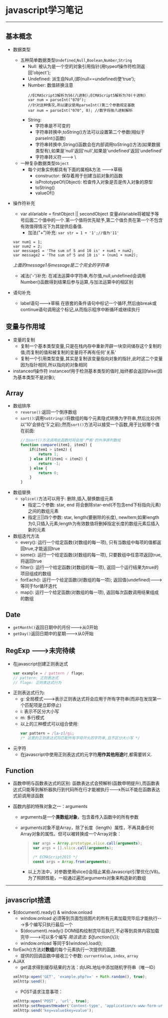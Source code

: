 # javascript学习笔记

---

## 基本概念
- 数据类型
  - 五种简单数据类型`Undefined`,`Null`,`Boolean`,`Number`,`String`
    - Null: 被认为是一个空的对象引用指针(用typeof操作符检测返回'object');
    - Undefined: 派生自Null,(即(null==undefined)使'true');
    - Number: 数值转换注意
      ```
      //ECMAScript3解析为56(八进制);ECMAScript5解析为70(十进制)
      var num = parseInt("070");
      //针对这种情况,所以建议使用parseInt()第二个参数规定基数
      var num = parseInt("070", 8);	//数字将按八进制解析
      ```
    - String: 
      - 字符串是不可变的
      - 字符串转换中,toString()方法可以设置第二个参数(相似于parseInt()函数)
      - 字符串转换中,String()函数会在内部调用toString()方法(如果数据类型有),如果是'null'返回'null',如果是'undefined'返回'undefined'
      - 字符串转义符---> \
  - 一种复杂数据类型`Object`
    - 每个对象实例都具有下面的属相&方法 --->草稿
      - constructor: 保存着用于创建当前对象的函数
      - isPrototypeOf(Object): 检查传入对象是否是传入对象的原型
      - toString()
      - valueOf()

- 操作符补充
  - var aVariable = firstObject || secondObject
    变量aVariable将被赋予等号后面二个值中的一个.第一个值将优先赋予,第二个值负责在第一个不包含有效值得情况下为其提供后备值.
    - 加法("+")补充: `var str = 1 + '1';//值为'11'`
  ```
  var num1 = 1;
  var num2 = 2;
  var message1 = 'The sum of 5 and 10 is' + num1 + num2;
  var message2 = 'The sum of 5 and 10 is' + (num1 + num2);
  ```
  _上面的message1与message是二个完全的字符串_
  - 减法('-')补充: 在减法运算中字符串,布尔值,null,undefined会调用Number()函数得到结果后参与运算,与加法运算中的相区别

- 语句补充
  - label语句--->草稿
    在嵌套的条件语句中标记一个循环,然后由break或continue语句调用这个标记,从而指示程序中断循环或继续执行

## 变量与作用域

- 变量的复制
  - 复制一个基本类型变量,只是在栈内存中重新开辟一块空间储存这个复制的值;而复制的值和被复制的变量将不再有任何'关系'
  - 复制一个引用类型变量,其实是复制该变量指向对象的指针,此时这二个变量因为指针相同,所以指向的对象相同
- instanceof操作符
  instanceof用于检测基本类型的值时,始终都会返回false(因为基本类型不是对象);

## Array

- 数组排序
  - `reverse()`:返回一个倒序数组
  - `sort()`:调用`toString()`将数组的每个元素隐式转换为字符串,然后比较(所以'10'会排在'5'之前);然而`sort()`方法可以接受一个函数,用于比较哪个值在前面:
    ```javascript
    //当sort()方法调用此函数时将会按'严格'的升序排列数组
    function compare(item1, item2) {
    	if(item1 > item2) {
    		return 1;
    	} else if(item1 < item2) {
    		return -1;
    	} else {
    		return 0;
    	}
    }
    ```
- 数组替换
  - `splice()`方法可以用于: 删除,插入,替换数组元素
    - 指定二个参数: star, end 将会删除star-end(不包含end下标指向元素)之间的数组元素
    - 指定三||四个参数: star, length(要删除的长度), newItem;如果length为0,只插入元素;length为有效数值将删掉指定长度的数组元素后插入新的元素
- 数组迭代方法
  - every(): 运行一个给定函数(对数组的每一项), 只有当数组中每项的值都返回true,才能返回true
  - some(): 运行一个给定函数(对数组的每一项), 只要数组中任意项返回true,将返回true
  - filter(): 运行一个给定函数(对数组的每一项), 返回一个运行结果为true的项目组成的数组
  - forEach(): 运行一个给定函数(对数组的每一项); 返回值(undefined)--->等同于for循环迭代
  - map(): 运行一个给定函数(对数组的每一项), 返回每次函数调用结果组成的数组

## Date

- `getMonth()`返回日期中的月份--->从0开始
- `getDay()`返回日期中的星期--->从0开始


## RegExp --->未完待续

- 在javascript创建正则表达式
  ```javascript
  var example = / pattern / flage;
  // pattern: 正则表达式
  // flage: 正则表达式行为
  ```
- 正则表达式行为:
  - g: 全局模式--->表示正则表达式将会应用于所有字符串(而非在发现第一个匹配项是立即停止)
  - i: 表示不区分大小写
  - m: 多行模式
  - 以上的三种模式可以组合使用:
    ```javascript
    var pattern = /[a-z]/gi;
    /* 这里的正则表达式将匹配所有字母开头的字符串,且不区分大小写 */
    ```
- 元字符
  - 在javascript中使用正则表达式的元字符**用作其他用途**时,都需要转义.

## Function

- 函数申明与函数表达式的区别: 函数表达式会预解析(函数申明提升),而函数表达式只能等到解析器执行到代码所在行才能被执行--->所以不能在函数表达式前调用该函数

- 函数内部的特殊对象之一：arguments

  - arguments是一个**类数组对象**，包含着传入函数中的所有参数

  - arguments对象不是Array，除了长度（length）属性，不再具备任何Array对象的属性。但可以被转换成一个Array对象：

    > ```javascript
    > var args = Array.prototype.slice.call(arguments);
    > var args = [].slice.call(arguments);
    >
    > /* ECMAScript2015 */
    > const args = Array.from(arguments);
    > ```

    - 以上方法中，对参数使用slice()会阻止某些Javascript引擎优化(V8)。为了照顾性能，一般通过遍历arguments对象来构造新的数组


---
## javascript捨遗

- $(document).ready() & window.onload
  - window.onload 必须等到页面包括图片的所有元素加载完毕后才能执行--->多个编写只执行最后一个
  - $(document).ready() DOM结构绘制完毕后执行,不必等到具体内容加载完毕--->可以多个编写
    _简洁语法: $(function(){});_
  - window.onload 等同于$(window).load();
- forEach()方法对**数组**的每个元素执行一次提供的函数.
  - 提供的回调函数中接收三个参数: `currentValue`, `index`, `array`
- AJAX 
  - get请求得到缓存结果的方法：向URL地址中添加随机字符串（唯一ID）
  ```javascript
  xmlhttp:open('GET', 'example.php?x=' + Math.random(), true);
  xmlhttp:send();
  ```
  - POST请求注意事项：
  ```javascript
  xmlhttp:open('POST', 'url', true);
  xmlhttp:setRequestHeader('Content-type', 'application/x-www-form-urlencoded'); 
  xmlhttp:send('key=value$key=value');
  ```